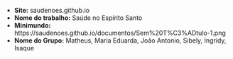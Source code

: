 <ul>
<li><b>Site:</b> saudenoes.github.io</li>
<li><b>Nome do trabalho:</b> Saúde no Espírito Santo</li>
<li><b>Minimundo:</b> https://saudenoes.github.io/documentos/Sem%20T%C3%ADtulo-1.png</li>
<li><b>Nome do Grupo:</b> Matheus, Maria Eduarda, João Antonio, Sibely, Ingridy, Isaque</li>
</ul>
